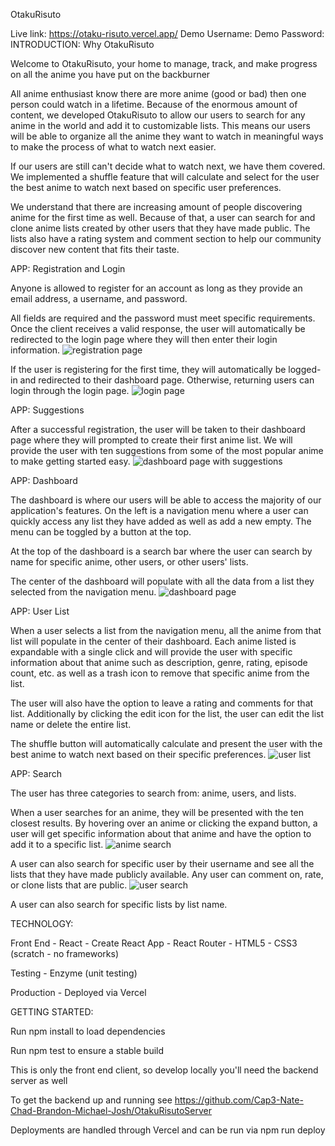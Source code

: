 OtakuRisuto

Live link: https://otaku-risuto.vercel.app/
Demo Username: 
Demo Password:
INTRODUCTION: Why OtakuRisuto

Welcome to OtakuRisuto, your home to manage, track, and make progress on all the anime you have put on the backburner 

All anime enthusiast know there are more anime (good or bad) then one person could watch in a lifetime. Because of the enormous amount of content, we developed OtakuRisuto to allow our users to search for any anime in the world and add it to customizable lists. This means our users will be able to organize all the anime they want to watch in meaningful ways to make the process of what to watch next easier. 

If our users are still can't decide what to watch next, we have them covered. We implemented a shuffle feature that will calculate and select for the user the best anime to watch next based on specific user preferences. 

We understand that there are increasing amount of people discovering anime for the first time as well. Because of that, a user can search for and clone anime lists created by other users that they have made public. The lists also have a rating system and comment section to help our community discover new content that fits their taste. 



APP: Registration and Login

Anyone is allowed to register for an account as long as they provide an email address, a username, and password. 

All fields are required and the password must meet specific requirements. Once the client receives a valid response, the user will automatically be redirected to the login page where they will then enter their login information.
![registration page](./src/img/screenshots/registration.PNG)

If the user is registering for the first time, they will automatically be logged-in and redirected to their dashboard page. 
Otherwise, returning users can login through the login page.
![login page](./src/img/screenshots/login.PNG)



APP: Suggestions

After a successful registration, the user will be taken to their dashboard page where they will prompted to create their first anime list. We will provide the user with ten suggestions from some of the most popular anime to make getting started easy.
![dashboard page with suggestions](./src/img/screenshots/suggestions.PNG)



APP: Dashboard

The dashboard is where our users will be able to access the majority of our application's features. On the left is a navigation menu where a user can quickly access any list they have added as well as add a new empty. The menu can be toggled by a button at the top. 

At the top of the dashboard is a search bar where the user can search by name for specific anime, other users, or other users' lists. 

The center of the dashboard will populate with all the data from a list they selected from the navigation menu.
![dashboard page](./src/img/screenshots/dashboard.PNG)


APP: User List

When a user selects a list from the navigation menu, all the anime from that list will populate in the center of their dashboard. Each anime listed is expandable with a single click and will provide the user with specific information about that anime such as description, genre, rating, episode count, etc. as well as a trash icon to remove that specific anime from the list.

The user will also have the option to leave a rating and comments for that list. Additionally by clicking the edit icon for the list, the user can edit the list name or delete the entire list.

The shuffle button will automatically calculate and present the user with the best anime to watch next based on their specific preferences.
![user list](./src/img/screenshots/user-list.PNG)



APP: Search 

The user has three categories to search from: anime, users, and lists. 

When a user searches for an anime, they will be presented with the ten closest results. By hovering over an anime or clicking the expand button, a user will get specific information about that anime and have the option to add it to a specific list.
![anime search](./src/img/screenshots/search-anime.PNG)

A user can also search for specific user by their username and see all the lists that they have made publicly available. Any user can comment on, rate, or clone lists that are public.
![user search](./src/img/screenshots/search-user.PNG)

A user can also search for specific lists by list name.



TECHNOLOGY:

  Front End
    - React
      - Create React App
      - React Router
    - HTML5
    - CSS3 (scratch - no frameworks)
  
  Testing
    - Enzyme (unit testing)

  Production
    - Deployed via Vercel
    
    

GETTING STARTED:

Run npm install to load dependencies

Run npm test to ensure a stable build

This is only the front end client, so develop locally you'll need the backend server as well

To get the backend up and running see https://github.com/Cap3-Nate-Chad-Brandon-Michael-Josh/OtakuRisutoServer

Deployments are handled through Vercel and can be run via npm run deploy
